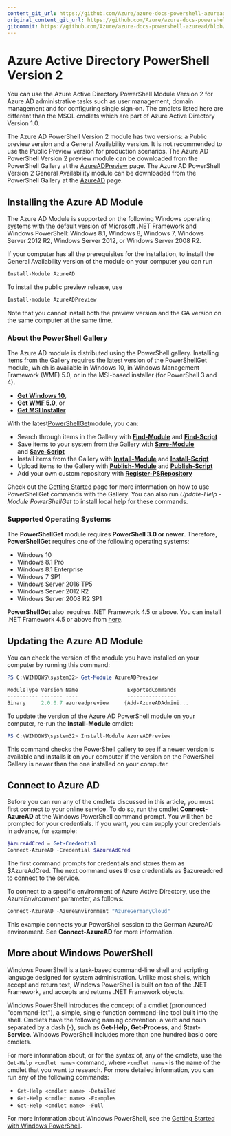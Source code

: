 ```yaml
---
content_git_url: https://github.com/Azure/azure-docs-powershell-azuread/blob/master/Azure%20AD%20Cmdlets/docs-conceptual/install-adv2.md
original_content_git_url: https://github.com/Azure/azure-docs-powershell-azuread/blob/master/Azure%20AD%20Cmdlets/docs-conceptual/install-adv2.md
gitcommit: https://github.com/Azure/azure-docs-powershell-azuread/blob/8edcfb17f358af9587be43482ab77c25ca87924f
---
```

# Azure Active Directory PowerShell Version 2

You can use the Azure Active Directory PowerShell Module Version 2 for Azure AD administrative tasks such as user management, domain management and for configuring single sign-on. The cmdlets listed here are different than the MSOL cmdlets which are part of Azure Active Directory Version 1.0.

The Azure AD PowerShell Version 2 module has two versions: a Public preview version and a General Availability version. It is not recommended to use the Public Preview version for production scenarios.
The Azure AD PowerShell Version 2 preview module can be downloaded from the PowerShell Gallery at the [AzureADPreview](https://www.powershellgallery.com/packages/AzureADPreview) page.
The Azure AD PowerShell Version 2 General Availability module can be downloaded from the PowerShell Gallery at the [AzureAD](https://www.powershellgallery.com/packages/AzureAD) page. 

## Installing the Azure AD Module

The Azure AD Module is supported on the following Windows operating systems with the default version of Microsoft .NET Framework and Windows PowerShell: Windows 8.1, Windows 8, Windows 7, Windows Server 2012 R2, Windows Server 2012, or Windows Server 2008 R2.

If your computer has all the prerequisites for the installation, to install the General Availability version of the module on your computer you can run

```powershell
Install-Module AzureAD
```

To install the public preview release, use

```powershell
Install-module AzureADPreview
```

Note that you cannot install both the preview version and the GA version on the same computer at the same time.

### About the PowerShell Gallery
The Azure AD module is distributed using the PowerShell gallery. Installing items from the Gallery requires the latest version of the PowerShellGet module, which is available in Windows 10, in Windows Management Framework (WMF) 5.0, or in the MSI-based installer (for PowerShell 3 and 4).
- [**Get Windows 10**](http://go.microsoft.com/fwlink/?LinkID=624830&clcid=0x409),
- [**Get WMF 5.0**](http://go.microsoft.com/fwlink/?LinkId=398175), or
- [**Get MSI Installer**](http://go.microsoft.com/fwlink/?LinkID=746217&clcid=0x409)

With the latest[PowerShellGet](http://go.microsoft.com/fwlink/?LinkID=760387&clcid=0x409)module, you can:

+ Search through items in the Gallery with [**Find-Module**](http://go.microsoft.com/fwlink/?LinkID=760387&clcid=0x409) and [**Find-Script**](http://go.microsoft.com/fwlink/?LinkID=760387&clcid=0x409)
+ Save items to your system from the Gallery with [**Save-Module**](http://go.microsoft.com/fwlink/?LinkID=760387&clcid=0x409)    and [**Save-Script**](http://go.microsoft.com/fwlink/?LinkID=760387&clcid=0x409)
+ Install items from the Gallery with [**Install-Module**](http://go.microsoft.com/fwlink/?LinkID=760387&clcid=0x409) and [**Install-Script**](http://go.microsoft.com/fwlink/?LinkID=760387&clcid=0x409)
+ Upload items to the Gallery with [**Publish-Module**](http://go.microsoft.com/fwlink/?LinkID=760387&clcid=0x409) and [**Publish-Script**](http://go.microsoft.com/fwlink/?LinkID=760387&clcid=0x409)
+ Add your own custom repository with [**Register-PSRepository**](http://go.microsoft.com/fwlink/?LinkID=760387&clcid=0x409)

Check out the [Getting Started](https://www.powershellgallery.com/) page for more information on how to use PowerShellGet commands with the Gallery. You can also run *Update-Help -Module PowerShellGet* to install local help for these commands.

### Supported Operating Systems

The **PowerShellGet** module requires **PowerShell 3.0 or newer**.
Therefore, **PowerShellGet** requires one of the following operating systems:
- Windows 10
- Windows 8.1 Pro
- Windows 8.1 Enterprise
- Windows 7 SP1
- Windows Server 2016 TP5
- Windows Server 2012 R2
- Windows Server 2008 R2 SP1

**PowerShellGet** also  requires .NET Framework 4.5 or above. You can install .NET Framework 4.5 or above from [here](https://msdn.microsoft.com/en-us/library/5a4x27ek.aspx).

## Updating the Azure AD Module

You can check the version of the module you have installed on your computer by running this command:

```PowerShell
PS C:\WINDOWS\system32> Get-Module AzureADPreview

ModuleType Version Name                ExportedCommands
---------- ------- ----                ----------------
Binary     2.0.0.7 azureadpreview     {Add-AzureADAdmini...
```

To update the version of the Azure AD PowerShell module on your computer, re-run the **Install-Module** cmdlet:

```PowerShell
PS C:\WINDOWS\system32> Install-Module AzureADPreview
```
This command checks the PowerShell gallery to see if a newer version is available and installs it on your computer if the version on the PowerShell Gallery is newer than the one installed on your computer.

## Connect to Azure AD

Before you can run any of the cmdlets discussed in this article, you must first connect to your online service.
To do so, run the cmdlet **Connect-AzureAD** at the Windows PowerShell command prompt. You will then be prompted for your credentials. If you want, you can supply your credentials in advance, for example:

```PowerShell
$AzureAdCred = Get-Credential
Connect-AzureAD -Credential $AzureAdCred
```

The first command prompts for credentials and stores them as $AzureAdCred.
The next command uses those credentials as $azureadcred to connect to the service.

To connect to a specific environment of Azure Active Directory, use the _AzureEnvironment_ parameter, as follows:

```PowerShell
Connect-AzureAD -AzureEnvironment "AzureGermanyCloud"
```

This example connects your PowerShell session to the German AzureAD environment.
See **Connect-AzureAD** for more information.


## More about Windows PowerShell

Windows PowerShell is a task-based command-line shell and scripting language designed for system administration.
Unlike most shells, which accept and return text, Windows PowerShell is built on top of the .NET Framework, and accepts and returns .NET Framework objects.

Windows PowerShell introduces the concept of a cmdlet (pronounced "command-let"), a simple, single-function command-line tool built into the shell.
Cmdlets have the following naming convention: a verb and noun separated by a dash (-), such as **Get-Help**, **Get-Process**, and **Start-Service**.
Windows PowerShell includes more than one hundred basic core cmdlets.

For more information about, or for the syntax of, any of the cmdlets, use the `Get-Help <cmdlet name>` command, where `<cmdlet name>` is the name of the cmdlet that you want to research.
For more detailed information, you can run any of the following commands:

* `Get-Help <cmdlet name> -Detailed`
* `Get-Help <cmdlet name> -Examples`
* `Get-Help <cmdlet name> -Full`

For more information about Windows PowerShell, see the [Getting Started with Windows PowerShell](https://msdn.microsoft.com/en-us/powershell/scripting/getting-started/getting-started-with-windows-powershell).

